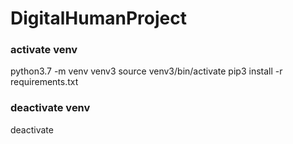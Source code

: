 # DigitalHumanProject

### activate venv

python3.7 -m venv venv3
source venv3/bin/activate
pip3 install -r requirements.txt

### deactivate venv

deactivate
